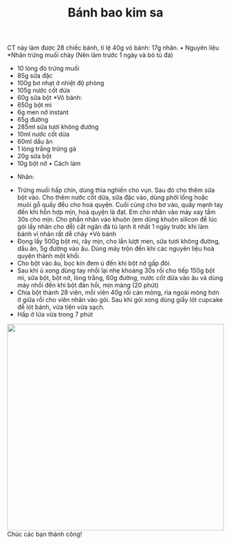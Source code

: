 ﻿---
id: 6
title: Bánh bao kim sa
layout: EventPage
category: events
path: '/events/6-banh-bao-kim-sa/'
key: 6-banh-bao-kim-sa

meta: Bánh bao kim sa, Bình Dương
keywords: Bánh bao kim sa, cách làm Bánh bao kim sa, Bình Dương

---
CT này làm được 28 chiếc bánh, tỉ lệ 40g vỏ bánh: 17g nhân.
• Nguyên liệu 
*Nhân trứng muối chảy (Nên làm trước 1 ngày và bỏ tủ đá)
- 10 lòng đỏ trứng muối
- 85g sữa đặc
- 100g bơ nhạt ở nhiệt độ phòng
- 105g nước cốt dừa
- 60g sữa bột
*Vỏ bánh:
- 650g bột mì
- 6g men nở instant
- 65g đường
- 285ml sữa tươi không đường
- 10ml nước cốt dừa
- 60ml dầu ăn
- 1 lòng trắng trứng gà
- 20g sữa bột
- 10g bột nở
• Cách làm
* Nhân:
- Trứng muối hấp chín, dùng thìa nghiền cho vụn. Sau đó cho thêm sữa bột vào. Cho thêm nước cốt dừa, sữa đặc vào, dùng phới lồng hoặc muôi gỗ quấy đều cho hoà quyện. Cuối cùng cho bơ vào, quấy mạnh tay đến khi hỗn hợp mịn, hoà quyện là đạt. Em cho nhân vào máy xay tầm 30s cho mịn. Cho phần nhân vào khuôn (em dùng khuôn silicon để lúc gói lấy nhân cho dễ) cất ngăn đá tủ lạnh ít nhất 1 ngày trước khi làm bánh vì nhân rất dễ chảy
*Vỏ bánh
- Đong lấy 500g bột mì, rây mịn, cho lần lượt men, sữa tươi không đường, dầu ăn, 5g đường vào âu. Dùng máy trộn đến khi các nguyên liệu hoà quyện thành một khối. 
- Cho bột vào âu, bọc kín đem ủ đến khi bột nở gấp đôi.
- Sau khi ủ xong dùng tay nhồi lại nhẹ khoảng 30s rồi cho tiếp 150g bột mì, sữa bột, bột nở, lòng trắng, 60g đường, nước cốt dừa vào âu và dùng máy nhồi đến khi bột đàn hồi, mịn màng (20 phút)
- Chia bột thành 28 viên, mỗi viên 40g rồi cán mỏng, rìa ngoài mỏng hơn ở giữa rồi cho viên nhân vào gói. Sau khi gói xong dùng giấy lót cupcake để lót bánh, vừa tiện vừa sạch.
- Hấp ở lửa vừa trong 7 phút 
<div class="img">
 <img src ="/banh bao kim sa 01.jpg" align = "center" width = "100%" height="480">
</div>
Chúc các bạn thành công!



